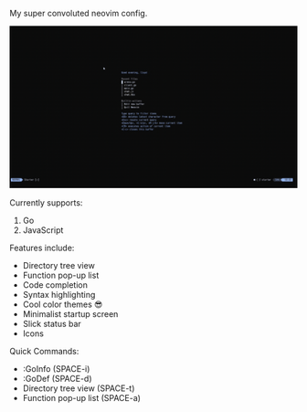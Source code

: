 My super convoluted neovim config.

![alt text](https://github.com/lloyd-2014/Neovim-Config/blob/main/neovim%20config%20demo%20final.gif "Neovim Demo Gif")

Currently supports:
1. Go
2. JavaScript

Features include:
- Directory tree view
- Function pop-up list
- Code completion
- Syntax highlighting
- Cool color themes 😎
- Minimalist startup screen
- Slick status bar
- Icons

Quick Commands:
- :GoInfo (SPACE-i)
- :GoDef (SPACE-d)
- Directory tree view (SPACE-t)
- Function pop-up list (SPACE-a)
